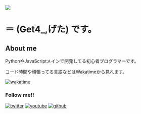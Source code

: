 ![](https://typograssy.deno.dev/api?text=Welcome!&comment=)
# **＝ (Get4_,げた)** です。 #

## About me ##

PythonやJavaScriptメインで開発してる初心者プログラマーです。

コード時間や頑張ってる言語などはWakatimeから見れます。

[![wakatime](https://wakatime.com/badge/user/be6dbf3e-4d04-4ceb-981a-b683c45b90c0.svg)](https://wakatime.com/@be6dbf3e-4d04-4ceb-981a-b683c45b90c0)

### Follow me!! ###
[![twitter](https://badgen.net/badge/icon/Twitter?icon=twitter&label)](https://twitter.com/Get4_)
[![youtube](https://badgen.net/badge/icon/YouTube?icon=chrome&label&color=red)](https://youtube.com/@Getq_)
[![github](https://badgen.net/badge/icon/Github?icon=github&label&color=black)](https://github.com/Getta4)

<!--
**Getta4/Getta4** is a ✨ _special_ ✨ repository because its `README.md` (this file) appears on your GitHub profile.

Here are some ideas to get you started:

- 🔭 I’m currently working on ...
- 🌱 I’m currently learning ...
- 👯 I’m looking to collaborate on ...
- 🤔 I’m looking for help with ...
- 💬 Ask me about ...
- 📫 How to reach me: ...
- 😄 Pronouns: ...
- ⚡ Fun fact: ...
-->
